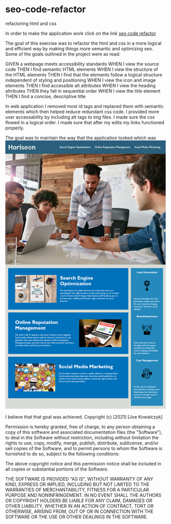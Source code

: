 # seo-code-refactor
refactoring html and css

In order to make the application work click on the link 
[seo code refactor](https://jdkowal.github.io/seo-code-refactor/)

The goal of this exercise was to refactor the html and css in a more logical and efficient way by making things more semantic and optimizing seo. Some of the goals outlined in the project were as read: 

GIVEN a webpage meets accessibility standards
WHEN I view the source code
THEN I find semantic HTML elements
WHEN I view the structure of the HTML elements
THEN I find that the elements follow a logical structure independent of styling and positioning
WHEN I view the icon and image elements
THEN I find accessible alt attributes
WHEN I view the heading attributes
THEN they fall in sequential order
WHEN I view the title element
THEN I find a concise, descriptive title

In web application I removed most id tags and replaced them with semantic elements which then helped reduce redundant css code. I provided more user accessability by including alt tags to img files. I made sure the css flowed in a logical order. I made sure that after my edits my links functioned properly.

The goal was to maintain the way that the application looked which was 
![original look of the application](Assets/images/01-html-css-git-demo.png)

I believe that that goal was achieved. 
Copyright (c) [2021] [Joe Kowalczyk]

Permission is hereby granted, free of charge, to any person obtaining a copy
of this software and associated documentation files (the "Software"), to deal
in the Software without restriction, including without limitation the rights
to use, copy, modify, merge, publish, distribute, sublicense, and/or sell
copies of the Software, and to permit persons to whom the Software is
furnished to do so, subject to the following conditions:

The above copyright notice and this permission notice shall be included in all
copies or substantial portions of the Software.

THE SOFTWARE IS PROVIDED "AS IS", WITHOUT WARRANTY OF ANY KIND, EXPRESS OR
IMPLIED, INCLUDING BUT NOT LIMITED TO THE WARRANTIES OF MERCHANTABILITY,
FITNESS FOR A PARTICULAR PURPOSE AND NONINFRINGEMENT. IN NO EVENT SHALL THE
AUTHORS OR COPYRIGHT HOLDERS BE LIABLE FOR ANY CLAIM, DAMAGES OR OTHER
LIABILITY, WHETHER IN AN ACTION OF CONTRACT, TORT OR OTHERWISE, ARISING FROM,
OUT OF OR IN CONNECTION WITH THE SOFTWARE OR THE USE OR OTHER DEALINGS IN THE
SOFTWARE.
